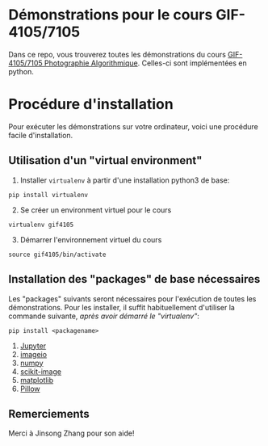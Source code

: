 # Démonstrations pour le cours GIF-4105/7105

Dans ce repo, vous trouverez toutes les démonstrations du cours [GIF-4105/7105 Photographie Algorithmique](http://vision.gel.ulaval.ca/~jflalonde/cours/4105/h19/). Celles-ci sont implémentées en python. 

# Procédure d'installation

Pour exécuter les démonstrations sur votre ordinateur, voici une procédure facile d'installation. 

## Utilisation d'un "virtual environment" 

1. Installer `virtualenv` à partir d'une installation python3 de base: 

`pip install virtualenv`
  
2. Se créer un environment virtuel pour le cours

`virtualenv gif4105`

3. Démarrer l'environnement virtuel du cours

`source gif4105/bin/activate`

## Installation des "packages" de base nécessaires

Les "packages" suivants seront nécessaires pour l'exécution de toutes les démonstrations. Pour les installer, il suffit habituellement d'utiliser la commande suivante, _après avoir démarré le "virtualenv"_:

`pip install <packagename>`

1. [Jupyter](https://jupyter.org/install) 
2. [imageio](https://pypi.org/project/imageio/) 
3. [numpy](https://pypi.org/project/numpy/)
4. [scikit-image](http://scikit-image.org/docs/dev/install.html)
5. [matplotlib](https://matplotlib.org/users/installing.html)
6. [Pillow](https://pypi.org/project/Pillow/2.2.1/)


## Remerciements

Merci à Jinsong Zhang pour son aide!
